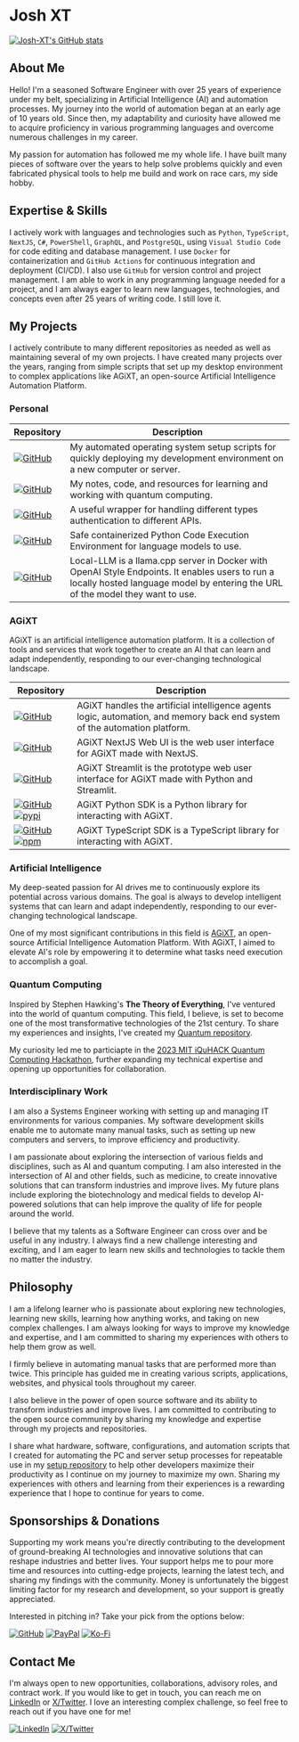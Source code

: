 # Josh XT

[![Josh-XT's GitHub stats](https://github-readme-stats.vercel.app/api?username=Josh-XT&line_height=20&include_all_commits=true&rank_icon=percentile)](https://github-readme-stats.vercel.app/api?username=Josh-XT&line_height=20&include_all_commits=true&rank_icon=percentile)

## About Me

Hello! I'm a seasoned Software Engineer with over 25 years of experience under my belt, specializing in Artificial Intelligence (AI) and automation processes. My journey into the world of automation began at an early age of 10 years old. Since then, my adaptability and curiosity have allowed me to acquire proficiency in various programming languages and overcome numerous challenges in my career.

My passion for automation has followed me my whole life. I have built many pieces of software over the years to help solve problems quickly and even fabricated physical tools to help me build and work on race cars, my side hobby.

## Expertise & Skills

I actively work with languages and technologies such as `Python`, `TypeScript`, `NextJS`, `C#`, `PowerShell`, `GraphQL`, and `PostgreSQL`, using `Visual Studio Code` for code editing and database management. I use `Docker` for containerization and `GitHub Actions` for continuous integration and deployment (CI/CD). I also use `GitHub` for version control and project management. I am able to work in any programming language needed for a project, and I am always eager to learn new languages, technologies, and concepts even after 25 years of writing code. I still love it.

## My Projects

I actively contribute to many different repositories as needed as well as maintaining several of my own projects. I have created many projects over the years, ranging from simple scripts that set up my desktop environment to complex applications like AGiXT, an open-source Artificial Intelligence Automation Platform.

### Personal

| Repository | Description |
| --- | --- |
| [![GitHub](https://img.shields.io/badge/GitHub-My%20Setup-blue?logo=github&style=plastic)](https://github.com/Josh-XT/Setup) | My automated operating system setup scripts for quickly deploying my development environment on a new computer or server. |
| [![GitHub](https://img.shields.io/badge/GitHub-Quantum%20Tests-blue?logo=github&style=plastic)](https://github.com/Josh-XT/Quantum) | My notes, code, and resources for learning and working with quantum computing. |
| [![GitHub](https://img.shields.io/badge/GitHub-ezsession-blue?logo=github&style=plastic)](https://github.com/Josh-XT/ezsession) | A useful wrapper for handling different types authentication to different APIs. |
| [![GitHub](https://img.shields.io/badge/GitHub-SafeExecute-blue?logo=github&style=plastic)](https://github.com/Josh-XT/SafeExecute) | Safe containerized Python Code Execution Environment for language models to use. |
| [![GitHub](https://img.shields.io/badge/GitHub-Local-LLM-blue?logo=github&style=plastic)](https://github.com/Josh-XT/Local-LLM) | Local-LLM is a llama.cpp server in Docker with OpenAI Style Endpoints. It enables users to run a locally hosted language model by entering the URL of the model they want to use. |

### AGiXT

AGiXT is an artificial intelligence automation platform. It is a collection of tools and services that work together to create an AI that can learn and adapt independently, responding to our ever-changing technological landscape.

| Repository | Description |
| --- | --- |
| [![GitHub](https://img.shields.io/badge/GitHub-AGiXT-blue?logo=github&style=plastic)](https://github.com/Josh-XT/AGiXT) | AGiXT handles the artificial intelligence agents logic, automation, and memory back end system of the automation platform. |
| [![GitHub](https://img.shields.io/badge/GitHub-AGiXT%20Web%20UI-blue?logo=github&style=plastic)](https://github.com/AGiXT/nextjs) | AGiXT NextJS Web UI is the web user interface for AGiXT made with NextJS. |
| [![GitHub](https://img.shields.io/badge/GitHub-AGiXT%20Streamlit%20UI-blue?logo=github&style=plastic)](https://github.com/AGiXT/streamlit) | AGiXT Streamlit is the prototype web user interface for AGiXT made with Python and Streamlit. |
| [![GitHub](https://img.shields.io/badge/GitHub-AGiXT%20Python%20SDK-blue?logo=github&style=plastic)](https://github.com/AGiXT/python-sdk) [![pypi](https://img.shields.io/badge/pypi-AGiXT%20Python%20SDK-blue?logo=pypi&style=plastic)](https://pypi.org/project/agixtsdk/) | AGiXT Python SDK is a Python library for interacting with AGiXT. |
| [![GitHub](https://img.shields.io/badge/GitHub-AGiXT%20TypeScript%20SDK-blue?logo=github&style=plastic)](https://github.com/AGiXT/typescript-sdk) [![npm](https://img.shields.io/badge/npm-AGiXT%20TypeScript%20SDK-blue?logo=npm&style=plastic)](https://www.npmjs.com/package/agixt) | AGiXT TypeScript SDK is a TypeScript library for interacting with AGiXT. |

### Artificial Intelligence

My deep-seated passion for AI drives me to continuously explore its potential across various domains. The goal is always to develop intelligent systems that can learn and adapt independently, responding to our ever-changing technological landscape.

One of my most significant contributions in this field is [AGiXT](https://github.com/Josh-XT/AGiXT), an open-source Artificial Intelligence Automation Platform. With AGiXT, I aimed to elevate AI's role by empowering it to determine what tasks need execution to accomplish a goal.

### Quantum Computing

Inspired by Stephen Hawking's **The Theory of Everything**, I've ventured into the world of quantum computing. This field, I believe, is set to become one of the most transformative technologies of the 21st century. To share my experiences and insights, I've created my [Quantum repository](https://github.com/Josh-XT/Quantum).

My curiosity led me to particiapte in the [2023 MIT iQuHACK Quantum Computing Hackathon](https://www.iquise.mit.edu/iQuHACK/2023-01-27), further expanding my technical expertise and opening up opportunities for collaboration.

### Interdisciplinary Work

I am also a Systems Engineer working with setting up and managing IT environments for various companies. My software development skills enable me to automate many manual tasks, such as setting up new computers and servers, to improve efficiency and productivity.

I am passionate about exploring the intersection of various fields and disciplines, such as AI and quantum computing. I am also interested in the intersection of AI and other fields, such as medicine, to create innovative solutions that can transform industries and improve lives. My future plans include exploring the biotechnology and medical fields to develop AI-powered solutions that can help improve the quality of life for people around the world.

I believe that my talents as a Software Engineer can cross over and be useful in any industry. I always find a new challenge interesting and exciting, and I am eager to learn new skills and technologies to tackle them no matter the industry.

## Philosophy

I am a lifelong learner who is passionate about exploring new technologies, learning new skills, learning how anything works, and taking on new complex challenges. I am always looking for ways to improve my knowledge and expertise, and I am committed to sharing my experiences with others to help them grow as well.

I firmly believe in automating manual tasks that are performed more than twice. This principle has guided me in creating various scripts, applications, websites, and physical tools throughout my career.

I also believe in the power of open source software and its ability to transform industries and improve lives. I am committed to contributing to the open source community by sharing my knowledge and expertise through my projects and repositories.

I share what hardware, software, configurations, and automation scripts that I created for automating the PC and server setup processes for repeatable use in my [setup repository](https://github.com/Josh-XT/Setup) to help other developers maximize their productivity as I continue on my journey to maximize my own. Sharing my experiences with others and learning from their experiences is a rewarding experience that I hope to continue for years to come.

## Sponsorships & Donations

Supporting my work means you're directly contributing to the development of ground-breaking AI technologies and innovative solutions that can reshape industries and better lives. Your support helps me to pour more time and resources into cutting-edge projects, learning the latest tech, and sharing my findings with the community. Money is unfortunately the biggest limiting factor for my research and development, so your support is greatly appreciated.

Interested in pitching in? Take your pick from the options below:

[![GitHub](https://img.shields.io/badge/GitHub-Sponsor%20Josh%20XT-blue?logo=github&style=plastic)](https://github.com/sponsors/Josh-XT) [![PayPal](https://img.shields.io/badge/PayPal-Sponsor%20Josh%20XT-blue.svg?logo=paypal&style=plastic)](https://paypal.me/joshxt) [![Ko-Fi](https://img.shields.io/badge/Kofi-Sponsor%20Josh%20XT-blue.svg?logo=kofi&style=plastic)](https://ko-fi.com/joshxt)

## Contact Me

I'm always open to new opportunities, collaborations, advisory roles, and contract work. If you would like to get in touch, you can reach me on [LinkedIn](https://www.linkedin.com/in/joshxt/) or [X/Twitter](https://twitter.com/Josh_XT). I love an interesting complex challenge, so feel free to reach out if you have one for me!

[![LinkedIn](https://img.shields.io/badge/LinkedIn-Connect%20with%20Me-blue?logo=linkedin&style=plastic)](https://www.linkedin.com/in/joshxt/) [![X/Twitter](https://img.shields.io/badge/Twitter-Follow%20Me-blue?logo=x&style=plastic)](https://twitter.com/Josh_XT)
